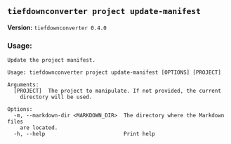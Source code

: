 ## `tiefdownconverter project update-manifest`

**Version:** `tiefdownconverter 0.4.0`

### Usage:
```
Update the project manifest.

Usage: tiefdownconverter project update-manifest [OPTIONS] [PROJECT]

Arguments:
  [PROJECT]  The project to manipulate. If not provided, the current
    directory will be used.

Options:
  -m, --markdown-dir <MARKDOWN_DIR>  The directory where the Markdown files
    are located.
  -h, --help                         Print help
```

